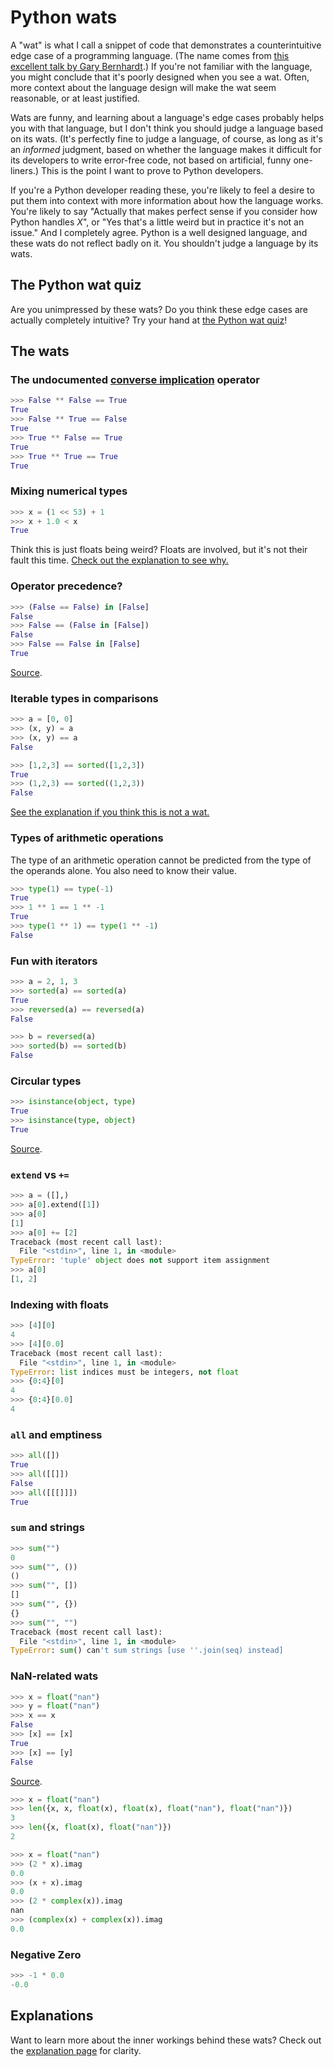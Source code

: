 # Python wats

A "wat" is what I call a snippet of code that demonstrates a counterintuitive edge case of a programming language. (The name comes from [this excellent talk by Gary Bernhardt](https://www.destroyallsoftware.com/talks/wat).) If you're not familiar with the language, you might conclude that it's poorly designed when you see a wat. Often, more context about the language design will make the wat seem reasonable, or at least justified.

Wats are funny, and learning about a language's edge cases probably helps you with that language, but I don't think you should judge a language based on its wats. (It's perfectly fine to judge a language, of course, as long as it's an *informed* judgment, based on whether the language makes it difficult for its developers to write error-free code, not based on artificial, funny one-liners.) This is the point I want to prove to Python developers.

If you're a Python developer reading these, you're likely to feel a desire to put them into context with more information about how the language works. You're likely to say "Actually that makes perfect sense if you consider how Python handles *X*", or "Yes that's a little weird but in practice it's not an issue." And I completely agree. Python is a well designed language, and these wats do not reflect badly on it. You shouldn't judge a language by its wats.

## The Python wat quiz

Are you unimpressed by these wats? Do you think these edge cases are actually completely intuitive? Try your hand at [the Python wat quiz](https://github.com/cosmologicon/pywat/blob/master/quiz.md)!

## The wats

### The undocumented [converse implication](https://en.wikipedia.org/wiki/Converse_implication) operator

```python
>>> False ** False == True
True
>>> False ** True == False
True
>>> True ** False == True
True
>>> True ** True == True
True
```

### Mixing numerical types

```python
>>> x = (1 << 53) + 1
>>> x + 1.0 < x
True
```

Think this is just floats being weird? Floats are involved, but it's not their fault this time. [Check out the explanation to see why.](https://github.com/cosmologicon/pywat/blob/master/explanation.md#mixing-numerical-types)

### Operator precedence?

```python
>>> (False == False) in [False]
False
>>> False == (False in [False])
False
>>> False == False in [False]
True
```

[Source](https://www.reddit.com/r/programming/comments/3cjjgp/why_does_return_the_string_10/csxak65).

### Iterable types in comparisons

```python
>>> a = [0, 0]
>>> (x, y) = a
>>> (x, y) == a
False
```

```python
>>> [1,2,3] == sorted([1,2,3])
True
>>> (1,2,3) == sorted((1,2,3))
False
```

[See the explanation if you think this is not a wat.](https://github.com/cosmologicon/pywat/blob/master/explanation.md#iterable-types-in-comparisons)

### Types of arithmetic operations

The type of an arithmetic operation cannot be predicted from the type of the operands alone. You also need to know their value.

```python
>>> type(1) == type(-1)
True
>>> 1 ** 1 == 1 ** -1
True
>>> type(1 ** 1) == type(1 ** -1)
False
```

### Fun with iterators

```python
>>> a = 2, 1, 3
>>> sorted(a) == sorted(a)
True
>>> reversed(a) == reversed(a)
False
```

```python
>>> b = reversed(a)
>>> sorted(b) == sorted(b)
False
```

### Circular types

```python
>>> isinstance(object, type)
True
>>> isinstance(type, object)
True
```

[Source](https://www.reddit.com/r/Python/comments/3c344g/so_apparently_type_is_of_type_type/csrwwyv).

### `extend` vs `+=`

```python
>>> a = ([],)
>>> a[0].extend([1])
>>> a[0]
[1]
>>> a[0] += [2]
Traceback (most recent call last):
  File "<stdin>", line 1, in <module>
TypeError: 'tuple' object does not support item assignment
>>> a[0]
[1, 2]
```

### Indexing with floats

```python
>>> [4][0]
4
>>> [4][0.0]
Traceback (most recent call last):
  File "<stdin>", line 1, in <module>
TypeError: list indices must be integers, not float
>>> {0:4}[0]
4
>>> {0:4}[0.0]
4
```

### `all` and emptiness

```python
>>> all([])
True
>>> all([[]])
False
>>> all([[[]]])
True
```

### `sum` and strings

```python
>>> sum("")
0
>>> sum("", ())
()
>>> sum("", [])
[]
>>> sum("", {})
{}
>>> sum("", "")
Traceback (most recent call last):
  File "<stdin>", line 1, in <module>
TypeError: sum() can't sum strings [use ''.join(seq) instead]
```

### NaN-related wats

```python
>>> x = float("nan")
>>> y = float("nan")
>>> x == x
False
>>> [x] == [x]
True
>>> [x] == [y]
False
```

[Source](https://github.com/cosmologicon/pywat/issues/22).

```python
>>> x = float("nan")
>>> len({x, x, float(x), float(x), float("nan"), float("nan")})
3
>>> len({x, float(x), float("nan")})
2
```

```python
>>> x = float("nan")
>>> (2 * x).imag
0.0
>>> (x + x).imag
0.0
>>> (2 * complex(x)).imag
nan
>>> (complex(x) + complex(x)).imag
0.0
```

### Negative Zero

```python
>>> -1 * 0.0
-0.0
```

## Explanations

Want to learn more about the inner workings behind these wats? Check out the [explanation page](https://github.com/cosmologicon/pywat/blob/master/explanation.md) for clarity.
